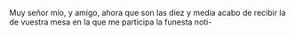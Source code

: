 Muy señor mío, y amigo, ahora que son las diez y media acabo de
recibir la de vuestra mesa en la que me participa la funesta noti-